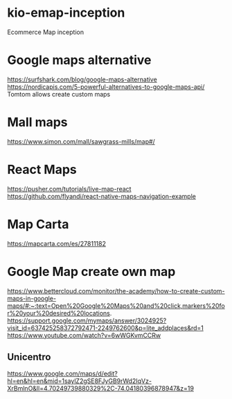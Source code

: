 # kio-emap-inception
Ecommerce Map inception

# Google maps alternative
https://surfshark.com/blog/google-maps-alternative
https://nordicapis.com/5-powerful-alternatives-to-google-maps-api/
Tomtom allows create custom maps

# Mall maps
https://www.simon.com/mall/sawgrass-mills/map#/


# React Maps
https://pusher.com/tutorials/live-map-react
https://github.com/flyandi/react-native-maps-navigation-example

# Map Carta
https://mapcarta.com/es/27811182

# Google Map create own map
https://www.bettercloud.com/monitor/the-academy/how-to-create-custom-maps-in-google-maps/#:~:text=Open%20Google%20Maps%20and%20click,markers%20for%20your%20desired%20locations.
https://support.google.com/mymaps/answer/3024925?visit_id=637425258372792471-2249762600&p=lite_addplaces&rd=1
https://www.youtube.com/watch?v=6wWGKvmCCRw

## Unicentro
https://www.google.com/maps/d/edit?hl=en&hl=en&mid=1saylZ2gSE8FJyGB9rWd2IqVz-XrBmlnO&ll=4.70249739880329%2C-74.04180396878947&z=19